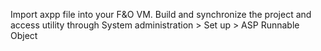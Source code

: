 Import axpp file into your F&O VM. Build and synchronize the project and access utility through System administration > Set up > ASP Runnable Object 
